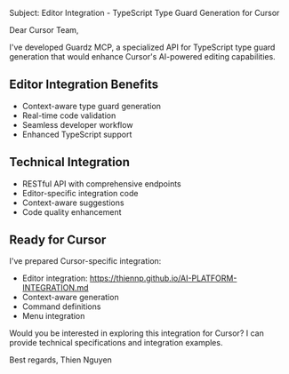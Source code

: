 Subject: Editor Integration - TypeScript Type Guard Generation for Cursor

Dear Cursor Team,

I've developed Guardz MCP, a specialized API for TypeScript type guard generation that would enhance Cursor's AI-powered editing capabilities.

## Editor Integration Benefits
- Context-aware type guard generation
- Real-time code validation
- Seamless developer workflow
- Enhanced TypeScript support

## Technical Integration
- RESTful API with comprehensive endpoints
- Editor-specific integration code
- Context-aware suggestions
- Code quality enhancement

## Ready for Cursor
I've prepared Cursor-specific integration:
- Editor integration: https://thiennp.github.io/AI-PLATFORM-INTEGRATION.md
- Context-aware generation
- Command definitions
- Menu integration

Would you be interested in exploring this integration for Cursor? I can provide technical specifications and integration examples.

Best regards,
Thien Nguyen